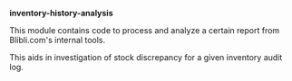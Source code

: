 **inventory-history-analysis**

This module contains code to process and analyze a certain report from Blibli.com's internal tools.

This aids in investigation of stock discrepancy for a given inventory audit log.
